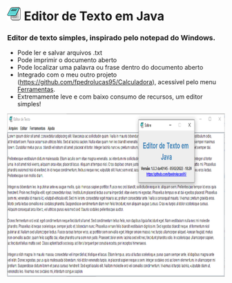 <h1><img src="https://github.com/fpedrolucas95/Editor-de-Texto/raw/main/src/textEditor/editor.png" alt="" width="32" height="32" /> Editor de Texto em Java</h1><h3>Editor de texto simples, inspirado pelo notepad do Windows.</h3><ul><li>Pode ler e salvar arquivos .txt</li><li>Pode imprimir o documento aberto</li><li>Pode localizar uma palavra ou frase dentro do documento aberto</li><li>Integrado com o meu outro projeto (<a href="https://github.com/fpedrolucas95/Calculadora">https://github.com/fpedrolucas95/Calculadora</a>), acess&iacute;vel pelo menu <span style="text-decoration: underline;">Ferramentas</span>.</li><li>Extremamente leve e com baixo consumo de recursos, um editor simples!</li></ul><p><img src="https://github.com/fpedrolucas95/Editor-de-Texto/raw/main/img/captura1.png" alt="Captura de tela" width="840" height="378" /></p>
